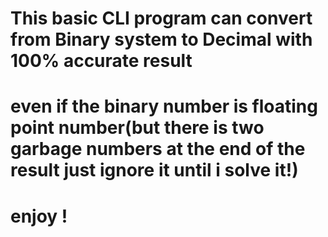 # This basic CLI program can convert from Binary system to Decimal with 100% accurate result 
# even if the binary number is floating point number(but there is two garbage numbers at the end of the result just ignore it until i solve it!)
# enjoy !